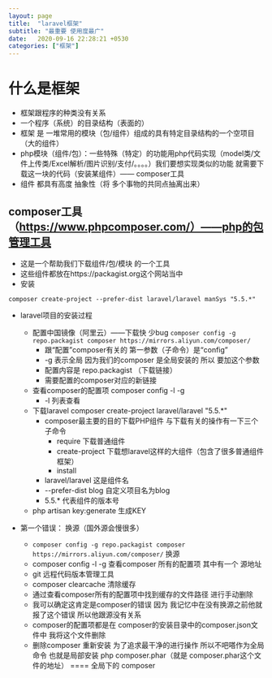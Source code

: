 ```yaml
---
layout: page
title:  "laravel框架"
subtitle: "最重要 使用度最广"
date:   2020-09-16 22:28:21 +0530
categories: ["框架"]
---
```


# 什么是框架

- 框架跟程序的种类没有关系
- 一个程序（系统）的目录结构（表面的）
- 框架 是 一堆常用的模块（包/组件）组成的具有特定目录结构的一个空项目（大的组件）
- php模块（组件/包）：一些特殊（特定）的功能用php代码实现（model类/文件上传类/Excel解析/图片识别/支付/。。。。）我们要想实现类似的功能 就需要下载这一块的代码（安装某组件）—— composer工具
- 组件 都具有高度 抽象性（将 多个事物的共同点抽离出来）

## composer工具（https://www.phpcomposer.com/）——php的包管理工具

- 这是一个帮助我们下载组件/包/模块 的一个工具
- 这些组件都放在https://packagist.org这个网站当中
- 安装

```
composer create-project --prefer-dist laravel/laravel manSys "5.5.*"
```

- laravel项目的安装过程
    - 配置中国镜像（阿里云）——下载快 少bug `composer config -g repo.packagist composer https://mirrors.aliyun.com/composer/` 
        - 跟“配置”composer有关的 第一参数（子命令）是“config”
        - -g 表示全局 因为我们的composer 是全局安装的 所以 要加这个参数
        - 配置内容是 repo.packagist （下载链接）
        - 需要配置的composer对应的新链接
    - 查看composer的配置项 composer config -l -g
        - -l 列表查看
    - 下载laravel composer create-project laravel/laravel  "5.5.*"
        - composer最主要的目的下载PHP组件 与下载有关的操作有一下三个子命令
            - require 下载普通组件
            - create-project 下载想laravel这样的大组件（包含了很多普通组件框架）
            - install 
        - laravel/laravel 这是组件名
        - --prefer-dist blog 自定义项目名为blog
        - 5.5.* 代表组件的版本号
    - php artisan key:generate 生成KEY

- 第一个错误： 换源（国外源会慢很多）
    - `composer config -g repo.packagist composer https://mirrors.aliyun.com/composer/` 换源
    - composer config -l -g 查看composer 所有的配置项 其中有一个 源地址
    - git 远程代码版本管理工具
    - composer clearcache 清除缓存
    - 通过查看composer所有的配置项中找到缓存的文件路径 进行手动删除
    - 我可以确定这肯定是composer的错误 因为 我记忆中在没有换源之前他就报了这个错误 所以他跟源没有关系
    - composer的配置项都是在 composer的安装目录中的composer.json文件中 我将这个文件删除
    - 删除composer 重新安装 为了追求最干净的进行操作 所以不吧嗒作为全局命令 也就是局部安装 php composer.phar（就是 composer.phar这个文件的地址）  ==== 全局下的 composer